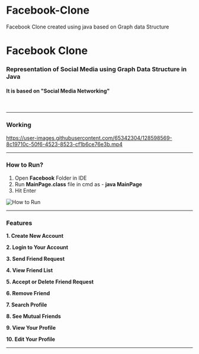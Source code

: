 # Facebook-Clone
Facebook Clone created using java based on Graph data Structure
# Facebook Clone 

###  Representation of Social Media using Graph Data Structure in Java


#### It is based on  "Social Media Networking"

<br/>

<hr/>

### Working

https://user-images.githubusercontent.com/65342304/128598569-8c19710c-50f6-4523-8523-cf1b6ce76e3b.mp4

<hr/>

### How to Run?
1. Open **Facebook** Folder in IDE
2. Run **MainPage.class** file in cmd as - **java MainPage**
3. Hit Enter

![How to Run](https://user-images.githubusercontent.com/65342304/128592698-414065e5-ebbf-468a-bf82-e74649e37ed4.gif)

<hr/>

### Features


 **1. Create New Account**


 **2. Login to Your Account**
 


 **3. Send Friend Request**


 **4. View Friend List**
 


 **5. Accept or Delete Friend Request**
 

 
 **6. Remove Friend**
 

 
 **7. Search Profile**

 
 **8. See Mutual Friends**
 

 
 **9. View Your Profile**
 

  
 **10. Edit Your Profile**
 

<hr/>

